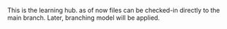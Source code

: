 This is the learning hub. as of now files can be checked-in directly to the main branch. Later, branching model will be applied.
